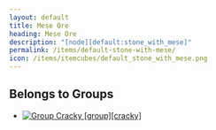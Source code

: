 ```yaml
---
layout: default
title: Mese Ore
heading: Mese Ore
description: "[node][default:stone_with_mese]"
permalink: /items/default-stone-with-mese/
icon: /items/itemcubes/default_stone_with_mese.png
---
```



## Belongs to Groups

<ul class="list-items">
    <li><a href="{{site.baseurl}}/items/group-cracky/"><img src="{{site.baseurl}}/assets/img/items/itemcubes/default_sandstone.png" data-toggle="tooltip" title="Group Cracky [group][cracky]"></a></li>
</ul>
